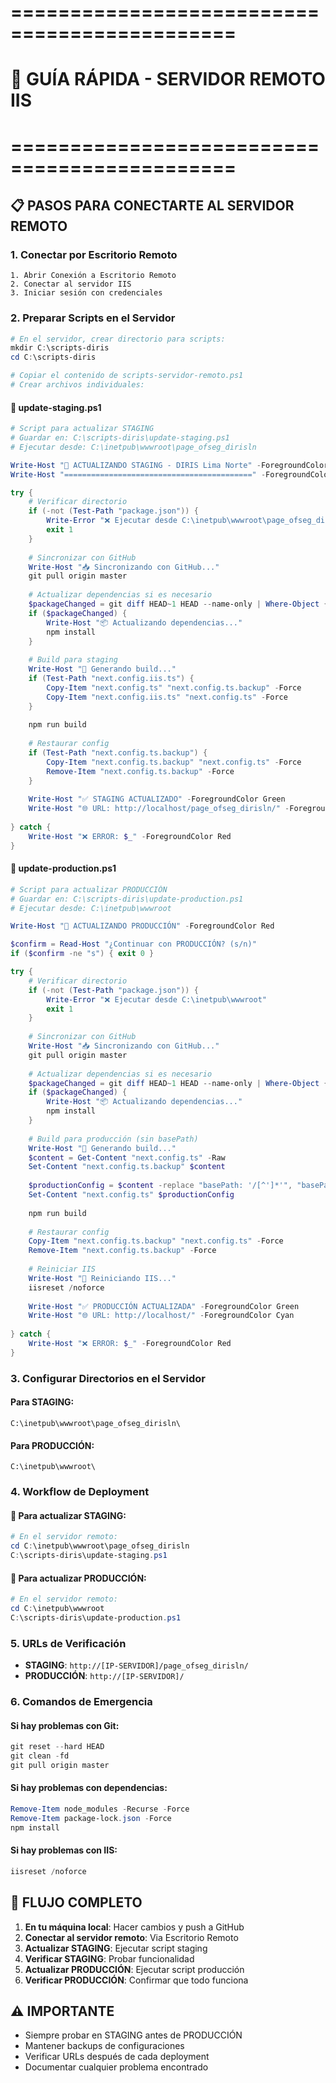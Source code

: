 # =============================================
# 🎯 GUÍA RÁPIDA - SERVIDOR REMOTO IIS
# =============================================

## 📋 PASOS PARA CONECTARTE AL SERVIDOR REMOTO

### 1. Conectar por Escritorio Remoto
```
1. Abrir Conexión a Escritorio Remoto
2. Conectar al servidor IIS
3. Iniciar sesión con credenciales
```

### 2. Preparar Scripts en el Servidor
```powershell
# En el servidor, crear directorio para scripts:
mkdir C:\scripts-diris
cd C:\scripts-diris

# Copiar el contenido de scripts-servidor-remoto.ps1
# Crear archivos individuales:
```

#### 📄 update-staging.ps1
```powershell
# Script para actualizar STAGING
# Guardar en: C:\scripts-diris\update-staging.ps1
# Ejecutar desde: C:\inetpub\wwwroot\page_ofseg_dirisln

Write-Host "🎯 ACTUALIZANDO STAGING - DIRIS Lima Norte" -ForegroundColor Green
Write-Host "==========================================" -ForegroundColor Green

try {
    # Verificar directorio
    if (-not (Test-Path "package.json")) {
        Write-Error "❌ Ejecutar desde C:\inetpub\wwwroot\page_ofseg_dirisln"
        exit 1
    }
    
    # Sincronizar con GitHub
    Write-Host "📥 Sincronizando con GitHub..."
    git pull origin master
    
    # Actualizar dependencias si es necesario
    $packageChanged = git diff HEAD~1 HEAD --name-only | Where-Object { $_ -eq "package.json" }
    if ($packageChanged) {
        Write-Host "📦 Actualizando dependencias..."
        npm install
    }
    
    # Build para staging
    Write-Host "🔨 Generando build..."
    if (Test-Path "next.config.iis.ts") {
        Copy-Item "next.config.ts" "next.config.ts.backup" -Force
        Copy-Item "next.config.iis.ts" "next.config.ts" -Force
    }
    
    npm run build
    
    # Restaurar config
    if (Test-Path "next.config.ts.backup") {
        Copy-Item "next.config.ts.backup" "next.config.ts" -Force
        Remove-Item "next.config.ts.backup" -Force
    }
    
    Write-Host "✅ STAGING ACTUALIZADO" -ForegroundColor Green
    Write-Host "🌐 URL: http://localhost/page_ofseg_dirisln/" -ForegroundColor Cyan
    
} catch {
    Write-Host "❌ ERROR: $_" -ForegroundColor Red
}
```

#### 📄 update-production.ps1
```powershell
# Script para actualizar PRODUCCIÓN
# Guardar en: C:\scripts-diris\update-production.ps1
# Ejecutar desde: C:\inetpub\wwwroot

Write-Host "🌟 ACTUALIZANDO PRODUCCIÓN" -ForegroundColor Red

$confirm = Read-Host "¿Continuar con PRODUCCIÓN? (s/n)"
if ($confirm -ne "s") { exit 0 }

try {
    # Verificar directorio
    if (-not (Test-Path "package.json")) {
        Write-Error "❌ Ejecutar desde C:\inetpub\wwwroot"
        exit 1
    }
    
    # Sincronizar con GitHub
    Write-Host "📥 Sincronizando con GitHub..."
    git pull origin master
    
    # Actualizar dependencias si es necesario
    $packageChanged = git diff HEAD~1 HEAD --name-only | Where-Object { $_ -eq "package.json" }
    if ($packageChanged) {
        Write-Host "📦 Actualizando dependencias..."
        npm install
    }
    
    # Build para producción (sin basePath)
    Write-Host "🔨 Generando build..."
    $content = Get-Content "next.config.ts" -Raw
    Set-Content "next.config.ts.backup" $content
    
    $productionConfig = $content -replace "basePath: '/[^']*'", "basePath: ''"
    Set-Content "next.config.ts" $productionConfig
    
    npm run build
    
    # Restaurar config
    Copy-Item "next.config.ts.backup" "next.config.ts" -Force
    Remove-Item "next.config.ts.backup" -Force
    
    # Reiniciar IIS
    Write-Host "🔄 Reiniciando IIS..."
    iisreset /noforce
    
    Write-Host "✅ PRODUCCIÓN ACTUALIZADA" -ForegroundColor Green
    Write-Host "🌐 URL: http://localhost/" -ForegroundColor Cyan
    
} catch {
    Write-Host "❌ ERROR: $_" -ForegroundColor Red
}
```

### 3. Configurar Directorios en el Servidor

#### Para STAGING:
```
C:\inetpub\wwwroot\page_ofseg_dirisln\
```

#### Para PRODUCCIÓN:
```
C:\inetpub\wwwroot\
```

### 4. Workflow de Deployment

#### 🔧 Para actualizar STAGING:
```powershell
# En el servidor remoto:
cd C:\inetpub\wwwroot\page_ofseg_dirisln
C:\scripts-diris\update-staging.ps1
```

#### 🚀 Para actualizar PRODUCCIÓN:
```powershell
# En el servidor remoto:
cd C:\inetpub\wwwroot
C:\scripts-diris\update-production.ps1
```

### 5. URLs de Verificación

- **STAGING**: `http://[IP-SERVIDOR]/page_ofseg_dirisln/`
- **PRODUCCIÓN**: `http://[IP-SERVIDOR]/`

### 6. Comandos de Emergencia

#### Si hay problemas con Git:
```powershell
git reset --hard HEAD
git clean -fd
git pull origin master
```

#### Si hay problemas con dependencias:
```powershell
Remove-Item node_modules -Recurse -Force
Remove-Item package-lock.json -Force
npm install
```

#### Si hay problemas con IIS:
```powershell
iisreset /noforce
```

## 🔄 FLUJO COMPLETO

1. **En tu máquina local**: Hacer cambios y push a GitHub
2. **Conectar al servidor remoto**: Via Escritorio Remoto
3. **Actualizar STAGING**: Ejecutar script staging
4. **Verificar STAGING**: Probar funcionalidad
5. **Actualizar PRODUCCIÓN**: Ejecutar script producción
6. **Verificar PRODUCCIÓN**: Confirmar que todo funciona

## ⚠️ IMPORTANTE

- Siempre probar en STAGING antes de PRODUCCIÓN
- Mantener backups de configuraciones
- Verificar URLs después de cada deployment
- Documentar cualquier problema encontrado
